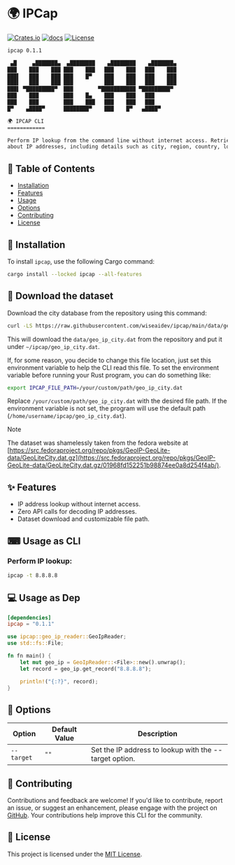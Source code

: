 # 🌍 IPCap

[![Crates.io](https://img.shields.io/crates/v/ipcap.svg)](https://crates.io/crates/ipcap)
[![docs](https://docs.rs/ipcap/badge.svg)](https://docs.rs/ipcap/)
[![License](https://img.shields.io/badge/license-MIT-blue.svg)](LICENSE)

```sh
ipcap 0.1.1

 ▄█     ▄███████▄  ▄████████    ▄████████    ▄███████▄ 
███    ███    ███ ███    ███   ███    ███   ███    ███ 
███▌   ███    ███ ███    █▀    ███    ███   ███    ███ 
███▌   ███    ███ ███          ███    ███   ███    ███ 
███▌ ▀█████████▀  ███        ▀███████████ ▀█████████▀  
███    ███        ███    █▄    ███    ███   ███        
███    ███        ███    ███   ███    ███   ███        
█▀    ▄████▀      ████████▀    ███    █▀   ▄████▀      

🌍 IPCAP CLI
============

Perform IP lookup from the command line without internet access. Retrieve information
about IP addresses, including details such as city, region, country, location, etc.
```

## 📖 Table of Contents

- [Installation](#-installation)
- [Features](#-features)
- [Usage](#-usage-as-cli)
- [Options](#-options)
- [Contributing](#-contributing)
- [License](#-license)

## 🚀 Installation

To install `ipcap`, use the following Cargo command:

```bash
cargo install --locked ipcap --all-features
```

## 📖 Download the dataset

Download the city database from the repository using this command:

```sh
curl -LS https://raw.githubusercontent.com/wiseaidev/ipcap/main/data/geo_ip_city.dat --create-dirs -o ~/ipcap/geo_ip_city.dat
```

This will download the `data/geo_ip_city.dat` from the repository and put it under `~/ipcap/geo_ip_city.dat`.

If, for some reason, you decide to change this file location, just set this environment variable to help the CLI read this file. To set the environment variable before running your Rust program, you can do something like:

```sh
export IPCAP_FILE_PATH=/your/custom/path/geo_ip_city.dat
```

Replace `/your/custom/path/geo_ip_city.dat` with the desired file path. If the environment variable is not set, the program will use the default path (`/home/username/ipcap/geo_ip_city.dat`).

> [!NOTE]
The dataset was shamelessly taken from the fedora website at [https://src.fedoraproject.org/repo/pkgs/GeoIP-GeoLite-data/GeoLiteCity.dat.gz](https://src.fedoraproject.org/repo/pkgs/GeoIP-GeoLite-data/GeoLiteCity.dat.gz/01968fd152251b98874ee0a8d254f4ab/).

## ✨ Features

- IP address lookup without internet access.
- Zero API calls for decoding IP addresses.
- Dataset download and customizable file path.

## ⌨ Usage as CLI

### Perform IP lookup:

```sh
ipcap -t 8.8.8.8
```

## 💻 Usage as Dep

```toml
[dependencies]
ipcap = "0.1.1"
```

```rust
use ipcap::geo_ip_reader::GeoIpReader;
use std::fs::File;

fn fn main() {
    let mut geo_ip = GeoIpReader::<File>::new().unwrap();
    let record = geo_ip.get_record("8.8.8.8");

    println!("{:?}", record);
}
```

## 🎨 Options

| Option                   | Default Value | Description                                              |
|--------------------------|---------------|----------------------------------------------------------|
| `--target`               | `""`          | Set the IP address to lookup with the --target option. |
  
## 🤝 Contributing

Contributions and feedback are welcome! If you'd like to contribute, report an issue, or suggest an enhancement, please engage with the project on [GitHub](https://github.com/wiseaidev/ipcap).
Your contributions help improve this CLI for the community.

## 📄 License

This project is licensed under the [MIT License](LICENSE).
